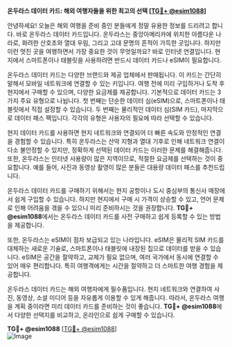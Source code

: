 **온두라스 데이터 카드: 해외 여행자들을 위한 최고의 선택 [[TG💪+ @esim1088](https://t.me/s/esim1088)]**

안녕하세요! 오늘은 해외 여행을 준비 중인 분들에게 정말 유용한 정보를 드리려고 합니다. 바로 온두라스 데이터 카드입니다. 온두라스는 중앙아메리카에 위치한 아름다운 나라로, 화려한 산호초와 열대 우림, 그리고 고대 문명의 흔적이 가득한 곳입니다. 하지만 이런 멋진 곳을 여행하면서 가장 중요한 것이 무엇일까요? 바로 인터넷 연결입니다. 현지에서 스마트폰이나 태블릿을 사용하려면 반드시 데이터 카드나 eSIM이 필요합니다.

온두라스 데이터 카드는 다양한 브랜드와 제공 업체에서 판매됩니다. 이 카드는 간단히 말해서 모바일 네트워크에 연결할 수 있는 키입니다. 여행 전에 미리 구입하거나 도착 후 현지에서 구매할 수 있으며, 다양한 요금제를 제공합니다. 기본적으로 데이터 카드는 3가지 주요 유형으로 나뉩니다. 첫 번째는 단순한 데이터 심(eSIM)으로, 스마트폰이나 태블릿에서 직접 설정할 수 있습니다. 두 번째는 물리적인 데이터 심(SIM 카드), 마지막으로 데이터 패스 팩입니다. 각각의 유형은 사용자의 필요에 따라 선택할 수 있습니다.

현지 데이터 카드를 사용하면 현지 네트워크와 연결되어 더 빠른 속도와 안정적인 연결을 경험할 수 있습니다. 특히 온두라스는 산악 지형과 열대 기후로 인해 네트워크 연결이 다소 불안정할 수 있지만, 정확하게 선택된 데이터 카드는 이러한 문제를 해결해줍니다. 또한, 온두라스는 인터넷 사용량이 많은 지역이므로, 적절한 요금제를 선택하는 것이 중요합니다. 예를 들어, 사진과 동영상 촬영이 많은 분들은 대용량 데이터 패스를 추천드립니다.

온두라스 데이터 카드를 구매하기 위해서는 현지 공항이나 도시 중심부의 통신사 매장에서 쉽게 구입할 수 있습니다. 하지만 현지에서 구매 시 가격이 상승할 수 있고, 언어 문제로 인해 어려움을 겪을 수 있으니 미리 준비하시는 것을 권장합니다. **TG💪+ @esim1088**에서는 온두라스 데이터 카드를 사전 구매하고 쉽게 등록할 수 있는 방법을 제공합니다.

또한, 온두라스는 eSIM이 점차 보급되고 있는 나라입니다. eSIM은 물리적 SIM 카드를 대체하는 새로운 기술로, 스마트폰이나 태블릿에 내장된 칩으로 데이터를 받을 수 있습니다. eSIM은 공간을 절약하고, 교체가 필요 없으며, 여러 국가에서 동시에 연결할 수 있어 매우 편리합니다. 특히 여행객에게는 시간을 절약하고 더 스마트한 여행 경험을 제공합니다.

온두라스 데이터 카드는 해외 여행자에게 필수품입니다. 현지 네트워크와 연결하여 사진, 동영상, 소셜 미디어 등을 자유롭게 이용할 수 있게 해줍니다. 따라서, 온두라스 여행을 계획 중이라면 미리 데이터 카드를 준비하는 것이 좋습니다. **TG💪+ @esim1088**에서 다양한 선택지를 비교하고, 온라인으로 쉽게 구매할 수 있습니다.

**TG💪+ @esim1088** [[TG💪+ @esim1088](https://t.me/s/esim1088)]  
![Image](https://i.postimg.cc/Y0z9fWf4/image.png)